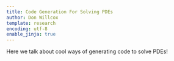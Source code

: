 ```yaml
---
title: Code Generation For Solving PDEs
author: Don Willcox
template: research
encoding: utf-8
enable_jinja: true
---
```


Here we talk about cool ways of generating code to solve PDEs!

